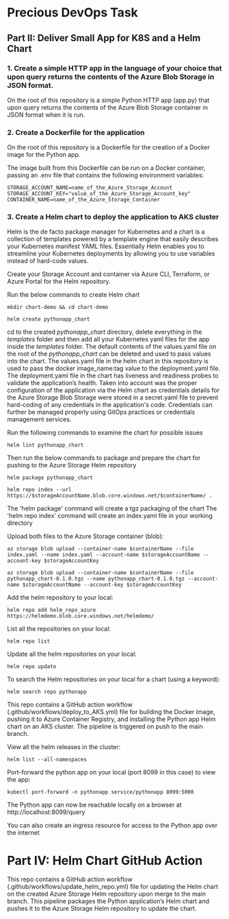 # Precious DevOps Task
## Part II: Deliver Small App for K8S and a Helm Chart


### 1. Create a simple HTTP app in the language of your choice that upon query returns the contents of the Azure Blob Storage in JSON format.
On the root of this repository is a simple Python HTTP app (app.py) that upon query returns the contents of the Azure Blob Storage container in JSON format when it is run.


### 2. Create a Dockerfile for the application
On the root of this repository is a Dockerfile for the creation of a Docker image for the Python app.

The image built from this Dockerfile can be run on a Docker container, passing an .env file that contains the following environment variables:
```
STORAGE_ACCOUNT_NAME=name_of_the_Azure_Storage_Account
STORAGE_ACCOUNT_KEY="value_of_the_Azure_Storage_Account_key"
CONTAINER_NAME=name_of_the_Azure_Storage_Container
```


### 3. Create a Helm chart to deploy the application to AKS cluster

Helm is the de facto package manager for Kubernetes and a chart is a collection of templates powered by a template engine that easily describes your Kubernetes manifest YAML files. Essentially Helm enables you to streamline your Kubernetes deployments by allowing you to use variables instead of hard-code values.


Create your Storage Account and container via Azure CLI, Terraform, or Azure Portal for the Helm repository.

Run the below commands to create Helm chart

```
mkdir chart-demo && cd chart-demo

helm create pythonapp_chart
```

cd to the created _pythonapp_chart_ directory, delete everything in the _templates_ folder and then add all your Kubernetes yaml files for the app inside the _templates_ folder. The default contents of the values.yaml file on the root of the _pythonapp_chart_ can be deleted and used to pass values into the chart. The values.yaml file in the helm chart in this repository is used to pass the docker image_name:tag value to the deployment.yaml file.
The deployment.yaml file in the chart has liveness and readiness probes to validate the application’s health.
Taken into account was the proper configuration of the application via the Helm chart as credentials details for the Azure Storage Blob Storage were stored in a secret.yaml file to prevent hard-coding of any credentials in the application's code. Credentials can further be managed properly using GitOps practices or credentials management services.

Run the following commands to examine the chart for possible issues
```
helm lint pythonapp_chart
```
Then run the below commands to package and prepare the chart for pushing to the Azure Storage Helm repository
```
helm package pythonapp_chart

helm repo index --url https://$storageAccountName.blob.core.windows.net/$containerName/ .
```
The 'helm package' command will create a tgz packaging of the chart
The 'helm repo index' command will create an index.yaml file in your working directory

Upload both files to the Azure Storage container (blob):
```
az storage blob upload --container-name $containerName --file index.yaml --name index.yaml --account-name $storageAccountName --account-key $storageAccountKey

az storage blob upload --container-name $containerName --file pythonapp_chart-0.1.0.tgz --name pythonapp_chart-0.1.0.tgz --account-name $storageAccountName --account-key $storageAccountKey
```
Add the helm repository to your local:
```
helm repo add helm_repo_azure https://helmdemo.blob.core.windows.net/helmdemo/
```
List all the repositories on your local:
```
helm repo list
```
Update all the helm repositories on your local:
```
helm repo update
```
To search the Helm repositories on your local for a chart (using a keyword):
```
helm search repo pythonapp
```

This repo contains a GitHub action workflow (.github/workflows/deploy_to_AKS.yml) file for building the Docker image, pushing it to Azure Container Registry, and installing the Python app Helm chart on an AKS cluster. The pipeline is triggered on push to the main branch.

View all the helm releases in the cluster:
```
helm list --all-namespaces
```
Port-forward the python app on your local (port 8099 in this case) to view the app:
```
kubectl port-forward -n pythonapp service/pythonapp 8099:5000
```
The Python app can now be reachable locally on a browser at http://localhost:8099/query

You can also create an ingress resource for access to the Python app over the internet


# Part IV: Helm Chart GitHub Action

This repo contains a GitHub action workflow (.github/workflows/update_helm_repo.yml) file for updating the Helm chart on the created Azure Storage Helm repository upon merge to the main branch. This pipeline packages the Python application’s Helm chart and pushes it to the Azure Storage Helm repository to update the chart.



